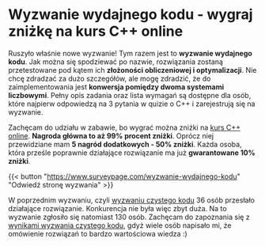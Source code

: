 # Wyzwanie wydajnego kodu - wygraj zniżkę na kurs C++ online


Ruszyło właśnie nowe wyzwanie! Tym razem jest to **wyzwanie wydajnego kodu**. Jak można się spodziewać po nazwie, rozwiązania zostaną przetestowane pod kątem ich **złożoności obliczeniowej i optymalizacji**. Nie chcę zdradzać za dużo szczegółów, ale mogę zdradzić, że do zaimplementowania jest **konwersja pomiędzy dwoma systemami liczbowymi**. Pełny opis zadania oraz lista wymagań są dostępne dla osób, które najpierw odpowiedzą na 3 pytania w quizie o C++ i zarejestrują się na wyzwanie.

<!--more-->

Zachęcam do udziału w zabawie, bo wygrać można zniżki na [kurs C++ online][kurs_online]. **Nagroda główna to aż 99% procent zniżki**. Oprócz niej przewidziane mam **5 nagród dodatkowych - 50% zniżki**. Każda osoba, która prześle poprawnie działające rozwiązanie ma już **gwarantowane 10% zniżki**.

{{< button "https://www.surveypage.com/wyzwanie-wydajnego-kodu" "Odwiedź stronę wyzwania" >}}

W poprzednim wyzwaniu, czyli [wyzwaniu czystego kodu][wck] 36 osób przesłało działające rozwiązanie. Konkurencja nie była więc zbyt duża. Na to wyzwanie zgłosiło się natomiast 130 osób. Zachęcam do zapoznania się z [wynikami wyzwania czystego kodu][wyniki], gdyż wiele osób napisało mi, że omówienie rozwiązań to bardzo wartościowa wiedza :)

[kurs_online]: /kurs-online/
[wck]: /wyzwanie-czystego-kodu/
[wyniki]: /post/wyniki-wyzwania-czystego-kodu/
